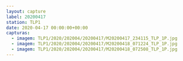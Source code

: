```yaml
---
layout: capture
label: 20200417
station: TLP1
date: 2020-04-17 00:00:00+00:00
capturas:
  - imagem: TLP1/2020/202004/20200417/M20200417_234115_TLP_1P.jpg
  - imagem: TLP1/2020/202004/20200417/M20200418_071224_TLP_1P.jpg
  - imagem: TLP1/2020/202004/20200417/M20200418_072508_TLP_1P.jpg
---
```


